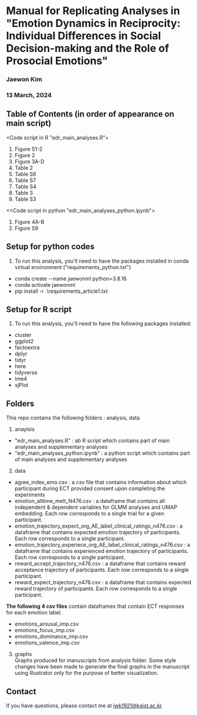 # Manual for Replicating Analyses in "Emotion Dynamics in Reciprocity: Individual Differences in Social Decision-making and the Role of Prosocial Emotions"
### Jaewon Kim
### 13 March, 2024

## Table of Contents (in order of appearance on main script)
<Code script in R "edr_main_analyses.R">
1. Figure S1-2
2. Figure 2
3. Figure 3A-D
4. Table 2
5. Table S6
6. Table S7
7. Table S4
8. Table 3
9. Table S3

<<Code script in python "edr_main_analyses_python.ipynb">
1. Figure 4A-B
2. Figure S9

## Setup for python codes
1. To run this analysis, you'll need to have the packages installed in conda virtual environment ("requirements_python.txt")
- conda create --name jaewonml python=3.8.16
- conda activate jaewonml
- pip install -r .\requirements_article1.txt

## Setup for R script
1. To run this analysis, you'll need to have the following packages installed:
- cluster
- ggplot2
- factoextra
- dplyr
- tidyr
- here
- tidyverse
- lme4
- sjPlot

## Folders
This repo contains the following folders : analysis, data
1. anaylsis
- "edr_main_analyses.R" : ab R script which contains part of main analyses and supplementary analyses
- "edr_main_analyses_python.ipynb" : a python script which contains part of main analyses and supplementary analyses

2. data
- agree_index_emo.csv : a csv file that contains information about which participant during ECT provided consent upon completing the experiments
- emotion_alltime_melt_N476.csv : a dataframe that contains all independent & dependent variables for GLMM analyses and UMAP embedding. Each row corresponds to a single trial for a given participant.
- emotion_trajectory_expect_org_AE_label_clinical_ratings_n476.csv : a dataframe that contains expected emotion trajectory of participants. Each row corresponds to a single participant.
- emotion_trajectory_experiece_org_AE_label_clinical_ratings_n476.csv : a dataframe that contains experienced emotion trajectory of participants. Each row corresponds to a single participant.
- reward_accept_trajectory_n476.csv : a dataframe that contains reward acceptance trajectory of participants. Each row corresponds to a single participant.
- reward_expect_trajectory_n476.csv : a dataframe that contains expected reward trajectory of participants. Each row corresponds to a single participant.

**The following 4 csv files** contain dataframes that contain ECT responses for each emotion label.
- emotions_arousal_imp.csv
- emotions_focus_imp.csv
- emotions_dominance_imp.csv
- emotions_valence_imp.csv

3. graphs<br>
Graphs produced for manuscripts from analysis folder. Some style changes have been made to generate the final graphs in the manuscript using Illustrator only for the purpose of better visualization.

## Contact
If you have questions, please contact me at jwk1921@kaist.ac.kr
